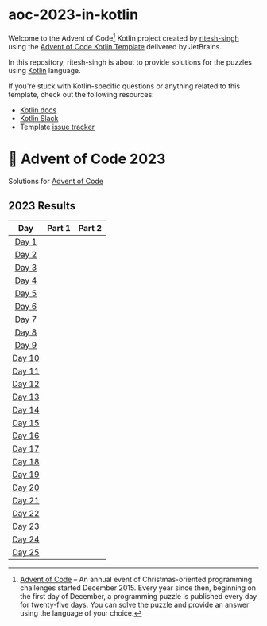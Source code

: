 # aoc-2023-in-kotlin

Welcome to the Advent of Code[^aoc] Kotlin project created by [ritesh-singh][github] using the [Advent of Code Kotlin Template][template] delivered by JetBrains.

In this repository, ritesh-singh is about to provide solutions for the puzzles using [Kotlin][kotlin] language.

If you're stuck with Kotlin-specific questions or anything related to this template, check out the following resources:

- [Kotlin docs][docs]
- [Kotlin Slack][slack]
- Template [issue tracker][issues]


[^aoc]:
    [Advent of Code][aoc] – An annual event of Christmas-oriented programming challenges started December 2015.
    Every year since then, beginning on the first day of December, a programming puzzle is published every day for twenty-five days.
    You can solve the puzzle and provide an answer using the language of your choice.

[aoc]: https://adventofcode.com
[docs]: https://kotlinlang.org/docs/home.html
[github]: https://github.com/ritesh-singh
[issues]: https://github.com/kotlin-hands-on/advent-of-code-kotlin-template/issues
[kotlin]: https://kotlinlang.org
[slack]: https://surveys.jetbrains.com/s3/kotlin-slack-sign-up
[template]: https://github.com/kotlin-hands-on/advent-of-code-kotlin-template

# 🎄 Advent of Code 2023

Solutions for [Advent of Code](https://adventofcode.com/)

<!--- advent_readme_stars table --->
## 2023 Results

|                      Day                       | Part 1 | Part 2 |
|:----------------------------------------------:|:-----:|:------:|
|  [Day 1](https://adventofcode.com/2023/day/1)  |       |        |
|  [Day 2](https://adventofcode.com/2023/day/2)  |       |        |
|  [Day 3](https://adventofcode.com/2023/day/3)  |       |        |
|  [Day 4](https://adventofcode.com/2023/day/4)  |       |        |
|  [Day 5](https://adventofcode.com/2023/day/5)  |       |        |
|  [Day 6](https://adventofcode.com/2023/day/6)  |       |        |
|  [Day 7](https://adventofcode.com/2023/day/7)  |       |        |
|  [Day 8](https://adventofcode.com/2023/day/8)  |       |        |
|  [Day 9](https://adventofcode.com/2023/day/9)  |       |        |
| [Day 10](https://adventofcode.com/2023/day/10) |       |        |
| [Day 11](https://adventofcode.com/2023/day/11) |       |        |
| [Day 12](https://adventofcode.com/2023/day/12) |       |        |
| [Day 13](https://adventofcode.com/2023/day/13) |       |        |
| [Day 14](https://adventofcode.com/2023/day/14) |       |        |
| [Day 15](https://adventofcode.com/2023/day/15) |       |        |
| [Day 16](https://adventofcode.com/2023/day/16) |       |        |
| [Day 17](https://adventofcode.com/2023/day/17) |       |        |
| [Day 18](https://adventofcode.com/2023/day/18) |       |        |
| [Day 19](https://adventofcode.com/2023/day/19) |       |        |
| [Day 20](https://adventofcode.com/2023/day/20) |       |        |
| [Day 21](https://adventofcode.com/2023/day/21) |       |        |
| [Day 22](https://adventofcode.com/2023/day/22) |       |        |
| [Day 23](https://adventofcode.com/2023/day/23) |       |        |
| [Day 24](https://adventofcode.com/2023/day/24) |       |        |
| [Day 25](https://adventofcode.com/2023/day/25) |       |        |
<!--- advent_readme_stars table --->


